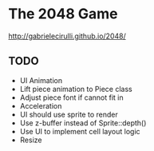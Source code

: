 # The 2048 Game

http://gabrielecirulli.github.io/2048/

## TODO

* UI Animation
* Lift piece animation to Piece class
* Adjust piece font if cannot fit in
* Acceleration
* UI should use sprite to render
* Use z-buffer instead of Sprite::depth()
* Use UI to implement cell layout logic
* Resize
